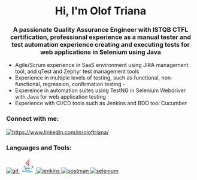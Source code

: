 
<h1 align="center">Hi, I'm Olof Triana</h1>
<h3 align="center">A passionate Quality Assurance Engineer with ISTQB CTFL certification, professional experience as a manual tester and test automation experience creating and executing tests for web applications in Selenium using Java</h3>

- Agile/Scrum experience in SaaS environment using JIRA management tool, and qTest and Zephyr test management tools
- Experience in multiple levels of testing, such as functional, non-functional, regression, confirmation testing                      -
- Expereince in automation suites using TestNG in Selenium Webdriver with Java for web application testing
- Experience with CI/CD tools such as Jenkins and BDD tool Cucumber
  
<h3 align="left">Connect with me:</h3>
<p align="left">
<a href="https://linkedin.com/in/https://www.linkedin.com/in/oloftriana/" target="blank"><img align="center" src="https://raw.githubusercontent.com/rahuldkjain/github-profile-readme-generator/master/src/images/icons/Social/linked-in-alt.svg" alt="https://www.linkedin.com/in/oloftriana/" height="30" width="40" /></a>
</p>

<h3 align="left">Languages and Tools:</h3>
<p align="left"> <a href="https://git-scm.com/" target="_blank" rel="noreferrer"> <img src="https://www.vectorlogo.zone/logos/git-scm/git-scm-icon.svg" alt="git" width="40" height="40"/> </a> <a href="https://www.java.com" target="_blank" rel="noreferrer"> <img src="https://raw.githubusercontent.com/devicons/devicon/master/icons/java/java-original.svg" alt="java" width="40" height="40"/> </a> <a href="https://www.jenkins.io" target="_blank" rel="noreferrer"> <img src="https://www.vectorlogo.zone/logos/jenkins/jenkins-icon.svg" alt="jenkins" width="40" height="40"/> </a> <a href="https://postman.com" target="_blank" rel="noreferrer"> <img src="https://www.vectorlogo.zone/logos/getpostman/getpostman-icon.svg" alt="postman" width="40" height="40"/> </a> <a href="https://www.selenium.dev" target="_blank" rel="noreferrer"> <img src="https://raw.githubusercontent.com/detain/svg-logos/780f25886640cef088af994181646db2f6b1a3f8/svg/selenium-logo.svg" alt="selenium" width="40" height="40"/> </a> </p>

